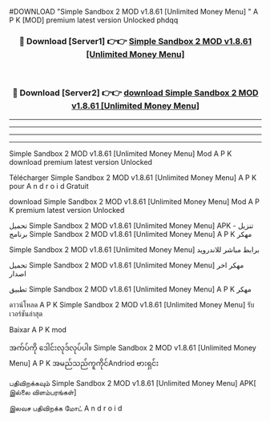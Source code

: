 #DOWNLOAD "Simple Sandbox 2 MOD v1.8.61 [Unlimited Money Menu] " A P K [MOD] premium latest version Unlocked phdqq 



<div align="center">

<h3>🔴 Download [Server1] 👉👉 <a href="https://apkdownload12.web.app/?title=Simple Sandbox 2 MOD v1.8.61 [Unlimited Money Menu] ">Simple Sandbox 2 MOD v1.8.61 [Unlimited Money Menu]  </a></h3><br>

<h3>🔴 Download [Server2] 👉👉 <a href="https://apkdownload12.web.app/?title=Simple Sandbox 2 MOD v1.8.61 [Unlimited Money Menu] ">download Simple Sandbox 2 MOD v1.8.61 [Unlimited Money Menu]  </a></h3>
</div>


----------------------------------------------------------

----------------------------------------------------------

----------------------------------------------------------

----------------------------------------------------------


Simple Sandbox 2 MOD v1.8.61 [Unlimited Money Menu]  Mod A P K download premium latest version Unlocked

Télécharger  Simple Sandbox 2 MOD v1.8.61 [Unlimited Money Menu]  A P K pour A n d r o i d Gratuit

download Simple Sandbox 2 MOD v1.8.61 [Unlimited Money Menu]  Mod A P K premium latest version Unlocked

تحميل Simple Sandbox 2 MOD v1.8.61 [Unlimited Money Menu]  APK - تنزيل برنامج Simple Sandbox 2 MOD v1.8.61 [Unlimited Money Menu]  A P K مهكر

Simple Sandbox 2 MOD v1.8.61 [Unlimited Money Menu]  برابط مباشر للاندرويد

تحميل Simple Sandbox 2 MOD v1.8.61 [Unlimited Money Menu]  مهكر اخر اصدار

تطبيق Simple Sandbox 2 MOD v1.8.61 [Unlimited Money Menu]  A P K مهكر

ดาวน์โหลด A P K Simple Sandbox 2 MOD v1.8.61 [Unlimited Money Menu]  รับเวอร์ชันล่าสุด

Baixar A P K mod

အက်ပ်ကို ဒေါင်းလုဒ်လုပ်ပါ။ Simple Sandbox 2 MOD v1.8.61 [Unlimited Money Menu]  A P K အမည်သည်ကူကိုင်Andriod ဗားရှင်း

பதிவிறக்கவும் Simple Sandbox 2 MOD v1.8.61 [Unlimited Money Menu]  APK[ இல்லை விளம்பரங்கள்] 
 
இலவச பதிவிறக்க மோட் A n d r o i d



